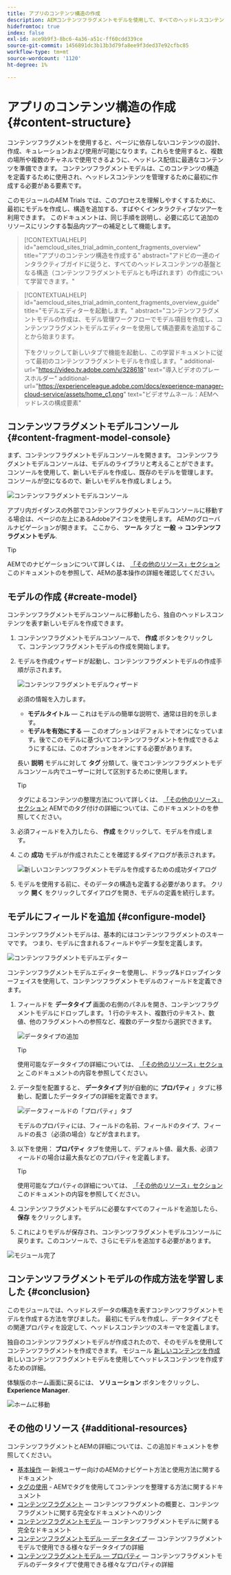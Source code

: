 ```yaml
---
title: アプリのコンテンツ構造の作成
description: AEMコンテンツフラグメントモデルを使用して、すべてのヘッドレスコンテンツの基盤となる構造を作成する方法を説明します。
hidefromtoc: true
index: false
exl-id: ace9b9f3-8bc6-4a36-a51c-ff60cdd339ce
source-git-commit: 1456891dc3b13b3d79fa8ee9f3ded37e92cfbc85
workflow-type: tm+mt
source-wordcount: '1120'
ht-degree: 1%

---
```


# アプリのコンテンツ構造の作成 {#content-structure}

コンテンツフラグメントを使用すると、ページに依存しないコンテンツの設計、作成、キュレーションおよび使用が可能になります。これらを使用すると、複数の場所や複数のチャネルで使用できるように、ヘッドレス配信に最適なコンテンツを準備できます。 コンテンツフラグメントモデルは、このコンテンツの構造を定義するために使用され、ヘッドレスコンテンツを管理するために最初に作成する必要がある要素です。

このモジュールのAEM Trials では、このプロセスを理解しやすくするために、最初にモデルを作成し、構造を追加する、すばやくインタラクティブなツアーを利用できます。 このドキュメントは、同じ手順を説明し、必要に応じて追加のリソースにリンクする製品内ツアーの補足として機能します。

>[!CONTEXTUALHELP]
>id="aemcloud_sites_trial_admin_content_fragments_overview"
>title="アプリのコンテンツ構造を作成する"
>abstract="アドビの一連のインタラクティブガイドに従うと、すべてのヘッドレスコンテンツの基盤となる構造（コンテンツフラグメントモデルとも呼ばれます）の作成について学習できます。"

>[!CONTEXTUALHELP]
>id="aemcloud_sites_trial_admin_content_fragments_overview_guide"
>title="モデルエディターを起動します。"
>abstract="コンテンツフラグメントモデルの作成は、モデル管理ワークフローでモデル項目を作成し、コンテンツフラグメントモデルエディターを使用して構造要素を追加することから始まります。<br><br>下をクリックして新しいタブで機能を起動し、この学習ドキュメントに従って最初のコンテンツフラグメントモデルを作成します。"
>additional-url="https://video.tv.adobe.com/v/328618" text="導入ビデオのプレースホルダー"
>additional-url="https://experienceleague.adobe.com/docs/experience-manager-cloud-service/assets/home_c1.png" text="ビデオサムネール：AEMヘッドレスの構成要素"

## コンテンツフラグメントモデルコンソール {#content-fragment-model-console}

まず、コンテンツフラグメントモデルコンソールを開きます。 コンテンツフラグメントモデルコンソールは、モデルのライブラリと考えることができます。 コンソールを使用して、新しいモデルを作成し、既存のモデルを管理します。 コンソールが空になるので、新しいモデルを作成しましょう。

![コンテンツフラグメントモデルコンソール](assets/content-structure/content-fragment-model-console.png)

アプリ内ガイダンスの外部でコンテンツフラグメントモデルコンソールに移動する場合は、ページの左上にあるAdobeアイコンを使用します。 AEMのグローバルナビゲーションが開きます。 ここから、 **ツール** タブと **一般** -> **コンテンツフラグメントモデル**.

>[!TIP]
>
>AEMでのナビゲーションについて詳しくは、 [「その他のリソース」セクション](#additional-resources) このドキュメントのを参照して、AEMの基本操作の詳細を確認してください。

## モデルの作成 {#create-model}

コンテンツフラグメントモデルコンソールに移動したら、独自のヘッドレスコンテンツを表す新しいモデルを作成できます。

1. コンテンツフラグメントモデルコンソールで、 **作成** ボタンをクリックして、コンテンツフラグメントモデルの作成を開始します。

1. モデルを作成ウィザードが起動し、コンテンツフラグメントモデルの作成手順が示されます。

   ![コンテンツフラグメントモデルウィザード](assets/content-structure/model-wizard.png)

   必須の情報を入力します。

   * **モデルタイトル**  — これはモデルの簡単な説明で、通常は目的を示します。
   * **モデルを有効にする**  — このオプションはデフォルトでオンになっています。後でこのモデルに基づいてコンテンツフラグメントを作成できるようにするには、このオプションをオンにする必要があります。

   長い **説明** モデルに対して **タグ** 分類して、後でコンテンツフラグメントモデルコンソール内でユーザーに対して区別するために使用します。

   >[!TIP]
   >
   >タグによるコンテンツの整理方法について詳しくは、 [「その他のリソース」セクション](#additional-resources) AEMでのタグ付けの詳細については、このドキュメントのを参照してください。

1. 必須フィールドを入力したら、 **作成** をクリックして、モデルを作成します。

1. この **成功** モデルが作成されたことを確認するダイアログが表示されます。

   ![新しいコンテンツフラグメントモデルを作成するための成功ダイアログ](assets/content-structure/success.png)

1. モデルを使用する前に、そのデータの構造も定義する必要があります。 クリック **開く** をクリックしてダイアログを開き、モデルの定義を続行します。

## モデルにフィールドを追加 {#configure-model}

コンテンツフラグメントモデルは、基本的にはコンテンツフラグメントのスキーマです。 つまり、モデルに含まれるフィールドやデータ型を定義します。

![コンテンツフラグメントモデルエディター](assets/content-structure/model-editor.png)

コンテンツフラグメントモデルエディターを使用し、ドラッグ&amp;ドロップインターフェイスを使用して、コンテンツフラグメントモデルのフィールドを定義できます。

1. フィールドを **データタイプ** 画面の右側のパネルを開き、コンテンツフラグメントモデルにドロップします。 1 行のテキスト、複数行のテキスト、数値、他のフラグメントへの参照など、複数のデータ型から選択できます。

   ![データタイプの追加](assets/content-structure/drop-fields.png)

   >[!TIP]
   >
   >使用可能なデータタイプの詳細については、 [「その他のリソース」セクション](#additional-resources) このドキュメントの内容を参照してください。

1. データ型を配置すると、 **データタイプ** 列が自動的に **プロパティ** 」タブに移動し、配置したデータタイプの詳細を定義できます。

   ![データフィールドの「プロパティ」タブ](assets/content-structure/data-type-properties.png)

   モデルのプロパティには、フィールドの名前、フィールドのタイプ、フィールドの長さ（必須の場合）などが含まれます。

1. 以下を使用： **プロパティ** タブを使用して、デフォルト値、最大長、必須フィールドの場合は最大長などのプロパティを定義します。

   >[!TIP]
   >
   >使用可能なプロパティの詳細については、 [「その他のリソース」セクション](#additional-resources) このドキュメントの内容を参照してください。

1. コンテンツフラグメントモデルに必要なすべてのフィールドを追加したら、 **保存** をクリックします。

1. これによりモデルが保存され、コンテンツフラグメントモデルコンソールに戻ります。このコンソールで、さらにモデルを追加する必要があります。

![モジュール完了](assets/content-structure/content-fragment-model-console-populated.png)

## コンテンツフラグメントモデルの作成方法を学習しました {#conclusion}

このモジュールでは、ヘッドレスデータの構造を表すコンテンツフラグメントモデルを作成する方法を学びました。 最初にモデルを作成し、データタイプとその関連プロパティを設定して、ヘッドレスコンテンツのスキーマを定義します。

独自のコンテンツフラグメントモデルが作成されたので、そのモデルを使用してコンテンツフラグメントを作成できます。 モジュール [新しいコンテンツを作成](create-content.md) 新しいコンテンツフラグメントモデルを使用してヘッドレスコンテンツを作成するための詳細。

体験版のホーム画面に戻るには、 **ソリューション** ボタンをクリックし、 **Experience Manager**.

![ホームに移動](assets/content-structure/home.png)

## その他のリソース {#additional-resources}

コンテンツフラグメントとAEMの詳細については、この追加ドキュメントを参照してください。

* [基本操作](/help/sites-cloud/authoring/getting-started/basic-handling.md)  — 新規ユーザー向けのAEMのナビゲート方法と使用方法に関するドキュメント
* [タグの使用](/help/sites-cloud/authoring/features/tags.md) - AEMでタグを使用してコンテンツを整理する方法に関するドキュメント
* [コンテンツフラグメント](/help/assets/content-fragments/content-fragments.md)  — コンテンツフラグメントの概要と、コンテンツフラグメントに関する完全なドキュメントへのリンク
* [コンテンツフラグメントモデル](/help/assets/content-fragments/content-fragments-models.md)  — コンテンツフラグメントモデルに関する完全なドキュメント
* [コンテンツフラグメントモデル — データタイプ](/help/assets/content-fragments/content-fragments-models.md#data-types)  — コンテンツフラグメントモデルで使用できる様々なデータタイプの詳細
* [コンテンツフラグメントモデル — プロパティ](/help/assets/content-fragments/content-fragments-models.md#data-types)  — コンテンツフラグメントモデルのデータタイプで使用できる様々なプロパティの詳細
